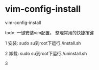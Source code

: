 # vim-config-install
vim-config-install

todo:
一键安装vim配置，
整理常用的快捷按键



1 安装:
sudo su到root下运行./install.sh


2 卸载:
sudo su到root下运行./uninstall.sh


3 

